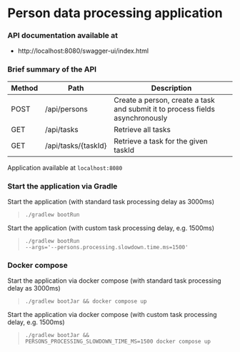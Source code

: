 # Person data processing application

### API documentation available at
* http://localhost:8080/swagger-ui/index.html

### Brief summary of the API
| Method | Path                  | Description                                                                   |
|--------|-----------------------|-------------------------------------------------------------------------------|
| POST   | /api/persons          | Create a person, create a task and submit it to process fields asynchronously |
| GET    | /api/tasks            | Retrieve all tasks                                                            |
| GET    | /api/tasks/{taskId}   | Retrieve a task for the given taskId                                          |

Application available at <code>localhost:8080</code>

### Start the application via Gradle

Start the application (with standard task processing delay as 3000ms)
><code>./gradlew bootRun</code>

Start the application (with custom task processing delay, e.g. 1500ms)
><code>./gradlew bootRun --args='--persons.processing.slowdown.time.ms=1500'</code>

### Docker compose

Start the application via docker compose (with standard task processing delay as 3000ms)
><code>./gradlew bootJar && docker compose up</code>

Start the application via docker compose (with custom task processing delay, e.g. 1500ms)
><code>./gradlew bootJar && PERSONS_PROCESSING_SLOWDOWN_TIME_MS=1500 docker compose up</code>